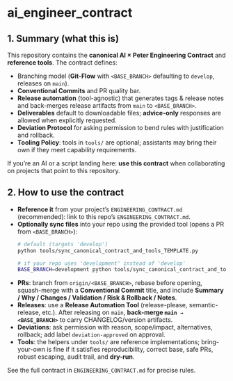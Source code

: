 # ai_engineer_contract

## 1. Summary (what this is)
This repository contains the **canonical AI × Peter Engineering Contract** and **reference tools**. The contract defines:
- Branching model (**Git-Flow** with `<BASE_BRANCH>` defaulting to `develop`, releases on `main`).
- **Conventional Commits** and PR quality bar.
- **Release automation** (tool-agnostic) that generates tags & release notes and back-merges release artifacts from `main` to `<BASE_BRANCH>`.
- **Deliverables** default to downloadable files; **advice-only** responses are allowed when explicitly requested.
- **Deviation Protocol** for asking permission to bend rules with justification and rollback.
- **Tooling Policy**: tools in `tools/` are optional; assistants may bring their own if they meet capability requirements.

If you’re an AI or a script landing here: **use this contract** when collaborating on projects that point to this repository.

## 2. How to use the contract
- **Reference it** from your project’s `ENGINEERING_CONTRACT.md` (recommended): link to this repo’s `ENGINEERING_CONTRACT.md`.
- **Optionally sync files** into your repo using the provided tool (opens a PR from `<BASE_BRANCH>`):
  ```bash
  # default (targets 'develop')
  python tools/sync_canonical_contract_and_tools_TEMPLATE.py

  # if your repo uses 'development' instead of 'develop'
  BASE_BRANCH=development python tools/sync_canonical_contract_and_tools_TEMPLATE.py
  ```
- **PRs**: branch from `origin/<BASE_BRANCH>`, rebase before opening, squash-merge with a **Conventional Commit** title, and include **Summary / Why / Changes / Validation / Risk & Rollback / Notes**.
- **Releases**: use a **Release Automation Tool** (release-please, semantic-release, etc.). After releasing on `main`, **back-merge `main → <BASE_BRANCH>`** to carry CHANGELOG/version artifacts.
- **Deviations**: ask permission with reason, scope/impact, alternatives, rollback; add label `deviation-approved` on approval.
- **Tools**: the helpers under `tools/` are reference implementations; bring-your-own is fine if it satisfies reproducibility, correct base, safe PRs, robust escaping, audit trail, and **dry-run**.

See the full contract in `ENGINEERING_CONTRACT.md` for precise rules.
